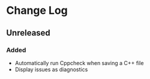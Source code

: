 # Change Log

## Unreleased

### Added

- Automatically run Cppcheck when saving a C++ file
- Display issues as diagnostics
